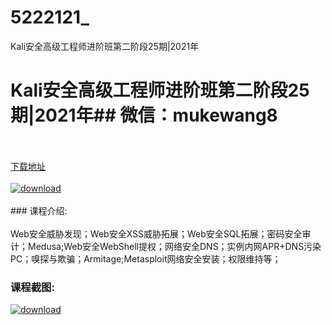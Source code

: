 # 5222121_
Kali安全高级工程师进阶班第二阶段25期|2021年
# Kali安全高级工程师进阶班第二阶段25期|2021年## 微信：mukewang8
<br/></br>[下载地址](http://www.36tz.cn/article/5222121 "下载地址")
<br/></br>[![download](http://36tz.cn/muke_img/2021_12_1-48-300x160.png "下载地址")](http://www.36tz.cn/article/5222121 "下载地址")
<br/></br>### 课程介绍:<br/></br>Web安全威胁发现；Web安全XSS威胁拓展；Web安全SQL拓展；密码安全审计；Medusa;Web安全WebShell提权；网络安全DNS；实例内网APR+DNS污染PC；嗅探与欺骗；Armitage;Metasploit网络安全安装；权限维持等；

### 课程截图:
[![download](http://36tz.cn/muke_img/2021_12_2-32.png "下载地址")](http://www.36tz.cn/article/5222121 "下载地址")
